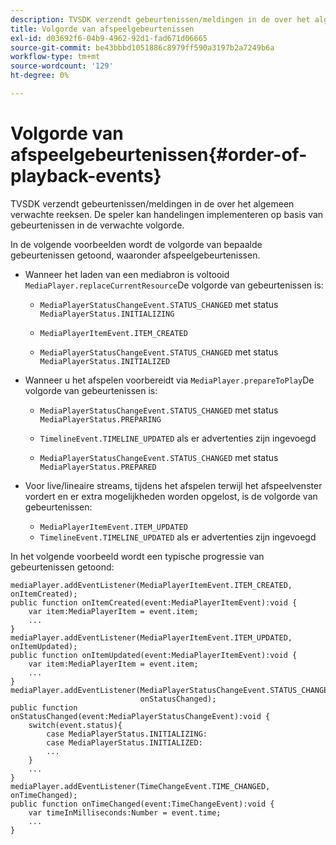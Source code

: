 ```yaml
---
description: TVSDK verzendt gebeurtenissen/meldingen in de over het algemeen verwachte reeksen. De speler kan handelingen implementeren op basis van gebeurtenissen in de verwachte volgorde.
title: Volgorde van afspeelgebeurtenissen
exl-id: d03692f6-04b9-4962-92d1-fad671d06665
source-git-commit: be43bbbd1051886c8979ff590a3197b2a7249b6a
workflow-type: tm+mt
source-wordcount: '129'
ht-degree: 0%

---
```


# Volgorde van afspeelgebeurtenissen{#order-of-playback-events}

TVSDK verzendt gebeurtenissen/meldingen in de over het algemeen verwachte reeksen. De speler kan handelingen implementeren op basis van gebeurtenissen in de verwachte volgorde.

<!--<a id="section_6E34A6C7936245D88DEB3315DA64598B"></a>-->

In de volgende voorbeelden wordt de volgorde van bepaalde gebeurtenissen getoond, waaronder afspeelgebeurtenissen.

* Wanneer het laden van een mediabron is voltooid `MediaPlayer.replaceCurrentResource`De volgorde van gebeurtenissen is:

   * `MediaPlayerStatusChangeEvent.STATUS_CHANGED` met status `MediaPlayerStatus.INITIALIZING`

   * `MediaPlayerItemEvent.ITEM_CREATED`
   * `MediaPlayerStatusChangeEvent.STATUS_CHANGED` met status `MediaPlayerStatus.INITIALIZED`

* Wanneer u het afspelen voorbereidt via `MediaPlayer.prepareToPlay`De volgorde van gebeurtenissen is:

   * `MediaPlayerStatusChangeEvent.STATUS_CHANGED` met status `MediaPlayerStatus.PREPARING`

   * `TimelineEvent.TIMELINE_UPDATED` als er advertenties zijn ingevoegd
   * `MediaPlayerStatusChangeEvent.STATUS_CHANGED` met status `MediaPlayerStatus.PREPARED`

* Voor live/lineaire streams, tijdens het afspelen terwijl het afspeelvenster vordert en er extra mogelijkheden worden opgelost, is de volgorde van gebeurtenissen:

   * `MediaPlayerItemEvent.ITEM_UPDATED`
   * `TimelineEvent.TIMELINE_UPDATED` als er advertenties zijn ingevoegd

<!--<a id="section_76C13548AF934868B70757CA5489E516"></a>-->

In het volgende voorbeeld wordt een typische progressie van gebeurtenissen getoond:

```
mediaPlayer.addEventListener(MediaPlayerItemEvent.ITEM_CREATED, onItemCreated); 
public function onItemCreated(event:MediaPlayerItemEvent):void { 
    var item:MediaPlayerItem = event.item; 
    ... 
} 
mediaPlayer.addEventListener(MediaPlayerItemEvent.ITEM_UPDATED, onItemUpdated); 
public function onItemUpdated(event:MediaPlayerItemEvent):void { 
    var item:MediaPlayerItem = event.item; 
    ... 
} 
mediaPlayer.addEventListener(MediaPlayerStatusChangeEvent.STATUS_CHANGED,  
                             onStatusChanged); 
public function onStatusChanged(event:MediaPlayerStatusChangeEvent):void { 
    switch(event.status){ 
        case MediaPlayerStatus.INITIALIZING: 
        case MediaPlayerStatus.INITIALIZED: 
        ... 
    } 
    ... 
} 
mediaPlayer.addEventListener(TimeChangeEvent.TIME_CHANGED, onTimeChanged); 
public function onTimeChanged(event:TimeChangeEvent):void { 
    var timeInMilliseconds:Number = event.time; 
    ... 
}
```
